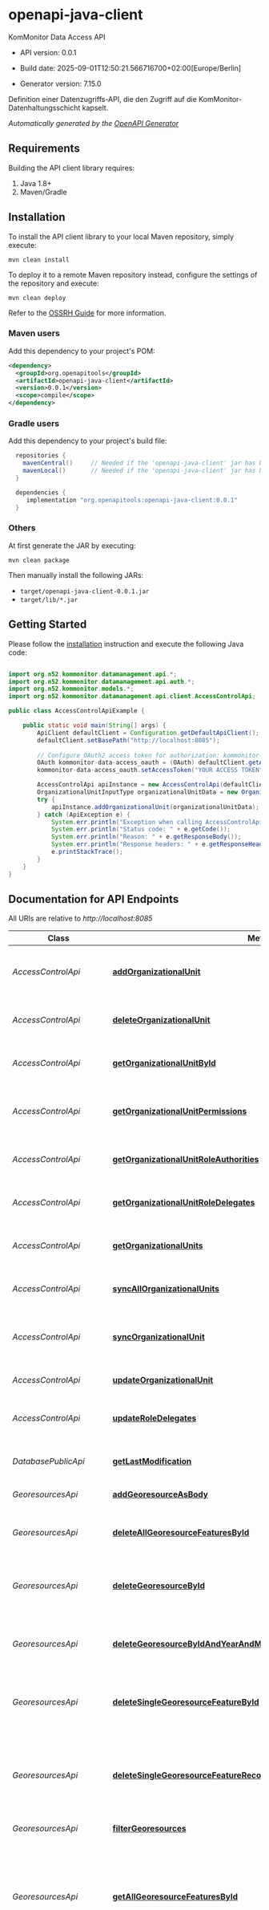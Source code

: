 # openapi-java-client

KomMonitor Data Access API

- API version: 0.0.1

- Build date: 2025-09-01T12:50:21.566716700+02:00[Europe/Berlin]

- Generator version: 7.15.0

Definition einer Datenzugriffs-API, die den Zugriff auf die KomMonitor-Datenhaltungsschicht kapselt.


*Automatically generated by the [OpenAPI Generator](https://openapi-generator.tech)*

## Requirements

Building the API client library requires:

1. Java 1.8+
2. Maven/Gradle

## Installation

To install the API client library to your local Maven repository, simply execute:

```shell
mvn clean install
```

To deploy it to a remote Maven repository instead, configure the settings of the repository and execute:

```shell
mvn clean deploy
```

Refer to the [OSSRH Guide](http://central.sonatype.org/pages/ossrh-guide.html) for more information.

### Maven users

Add this dependency to your project's POM:

```xml
<dependency>
  <groupId>org.openapitools</groupId>
  <artifactId>openapi-java-client</artifactId>
  <version>0.0.1</version>
  <scope>compile</scope>
</dependency>
```

### Gradle users

Add this dependency to your project's build file:

```groovy
  repositories {
    mavenCentral()     // Needed if the 'openapi-java-client' jar has been published to maven central.
    mavenLocal()       // Needed if the 'openapi-java-client' jar has been published to the local maven repo.
  }

  dependencies {
     implementation "org.openapitools:openapi-java-client:0.0.1"
  }
```

### Others

At first generate the JAR by executing:

```shell
mvn clean package
```

Then manually install the following JARs:

- `target/openapi-java-client-0.0.1.jar`
- `target/lib/*.jar`

## Getting Started

Please follow the [installation](#installation) instruction and execute the following Java code:

```java

import org.n52.kommonitor.datamanagement.api.*;
import org.n52.kommonitor.datamanagement.api.auth.*;
import org.n52.kommonitor.models.*;
import org.n52.kommonitor.datamanagement.api.client.AccessControlApi;

public class AccessControlApiExample {

    public static void main(String[] args) {
        ApiClient defaultClient = Configuration.getDefaultApiClient();
        defaultClient.setBasePath("http://localhost:8085");
        
        // Configure OAuth2 access token for authorization: kommonitor-data-access_oauth
        OAuth kommonitor-data-access_oauth = (OAuth) defaultClient.getAuthentication("kommonitor-data-access_oauth");
        kommonitor-data-access_oauth.setAccessToken("YOUR ACCESS TOKEN");

        AccessControlApi apiInstance = new AccessControlApi(defaultClient);
        OrganizationalUnitInputType organizationalUnitData = new OrganizationalUnitInputType(); // OrganizationalUnitInputType | data
        try {
            apiInstance.addOrganizationalUnit(organizationalUnitData);
        } catch (ApiException e) {
            System.err.println("Exception when calling AccessControlApi#addOrganizationalUnit");
            System.err.println("Status code: " + e.getCode());
            System.err.println("Reason: " + e.getResponseBody());
            System.err.println("Response headers: " + e.getResponseHeaders());
            e.printStackTrace();
        }
    }
}

```

## Documentation for API Endpoints

All URIs are relative to *http://localhost:8085*

Class | Method | HTTP request | Description
------------ | ------------- | ------------- | -------------
*AccessControlApi* | [**addOrganizationalUnit**](docs/AccessControlApi.md#addOrganizationalUnit) | **POST** /organizationalUnits | Register a new organizationalUnit and create corresponding Roles
*AccessControlApi* | [**deleteOrganizationalUnit**](docs/AccessControlApi.md#deleteOrganizationalUnit) | **DELETE** /organizationalUnits/{organizationalUnitId} | Delete the organizationalUnit and its associated roles
*AccessControlApi* | [**getOrganizationalUnitById**](docs/AccessControlApi.md#getOrganizationalUnitById) | **GET** /organizationalUnits/{organizationalUnitId} | Retrieve information about selected organizationalUnit
*AccessControlApi* | [**getOrganizationalUnitPermissions**](docs/AccessControlApi.md#getOrganizationalUnitPermissions) | **GET** /organizationalUnits/{organizationalUnitId}/permissions | Retrieve information about selected organizationalUnits permissions
*AccessControlApi* | [**getOrganizationalUnitRoleAuthorities**](docs/AccessControlApi.md#getOrganizationalUnitRoleAuthorities) | **GET** /organizationalUnits/{organizationalUnitId}/role-authorities | Fetch all role authorities for the selected organizationalUnit.
*AccessControlApi* | [**getOrganizationalUnitRoleDelegates**](docs/AccessControlApi.md#getOrganizationalUnitRoleDelegates) | **GET** /organizationalUnits/{organizationalUnitId}/role-delegates | Fetch all role delegates for the selected organizationalUnit.
*AccessControlApi* | [**getOrganizationalUnits**](docs/AccessControlApi.md#getOrganizationalUnits) | **GET** /organizationalUnits | Retrieve information about available organizationalUnits
*AccessControlApi* | [**syncAllOrganizationalUnits**](docs/AccessControlApi.md#syncAllOrganizationalUnits) | **POST** /organizationalUnits/sync | Synchronize the all OrganizationalUnits and Keycloak entities
*AccessControlApi* | [**syncOrganizationalUnit**](docs/AccessControlApi.md#syncOrganizationalUnit) | **POST** /organizationalUnits/{organizationalUnitId}/sync | Synchronize the specified OrganizationalUnit and Keycloak entities
*AccessControlApi* | [**updateOrganizationalUnit**](docs/AccessControlApi.md#updateOrganizationalUnit) | **PUT** /organizationalUnits/{organizationalUnitId} | Modify organizationalUnit information
*AccessControlApi* | [**updateRoleDelegates**](docs/AccessControlApi.md#updateRoleDelegates) | **PUT** /organizationalUnits/{organizationalUnitId}/role-delegates | Update role delegates for the selected Organizational Unit
*DatabasePublicApi* | [**getLastModification**](docs/DatabasePublicApi.md#getLastModification) | **GET** /public/database/last-modification | retrieve last modification information for all resources
*GeoresourcesApi* | [**addGeoresourceAsBody**](docs/GeoresourcesApi.md#addGeoresourceAsBody) | **POST** /georesources | Add a new geo-resource
*GeoresourcesApi* | [**deleteAllGeoresourceFeaturesById**](docs/GeoresourcesApi.md#deleteAllGeoresourceFeaturesById) | **DELETE** /georesources/{georesourceId}/allFeatures | Delete all features/contents of the selected geo-resource dataset
*GeoresourcesApi* | [**deleteGeoresourceById**](docs/GeoresourcesApi.md#deleteGeoresourceById) | **DELETE** /georesources/{georesourceId} | Delete the features/contents of the selected geo-resource dataset
*GeoresourcesApi* | [**deleteGeoresourceByIdAndYearAndMonth**](docs/GeoresourcesApi.md#deleteGeoresourceByIdAndYearAndMonth) | **DELETE** /georesources/{georesourceId}/{year}/{month}/{day} | Delete the features/contents of the selected geo-resource dataset, selected by year and month
*GeoresourcesApi* | [**deleteSingleGeoresourceFeatureById**](docs/GeoresourcesApi.md#deleteSingleGeoresourceFeatureById) | **DELETE** /georesources/{georesourceId}/singleFeature/{featureId} | Delete all database records for the specified feature of the selected geo-resource dataset
*GeoresourcesApi* | [**deleteSingleGeoresourceFeatureRecordById**](docs/GeoresourcesApi.md#deleteSingleGeoresourceFeatureRecordById) | **DELETE** /georesources/{georesourceId}/singleFeature/{featureId}/singleFeatureRecord/{featureRecordId} | Delete single feature database record specified by its unique database primary key id for the specified feature of the selected geo-resource dataset
*GeoresourcesApi* | [**filterGeoresources**](docs/GeoresourcesApi.md#filterGeoresources) | **POST** /georesources/filter | Filter georesources
*GeoresourcesApi* | [**getAllGeoresourceFeaturesById**](docs/GeoresourcesApi.md#getAllGeoresourceFeaturesById) | **GET** /georesources/{georesourceId}/allFeatures | retrieve all feature entries for all applicable periods of validity for the selected geo-resource dataset (hence might contain each feature multiple times if they exist for different periods of validity)
*GeoresourcesApi* | [**getAllGeoresourceFeaturesByIdWithoutGeometry**](docs/GeoresourcesApi.md#getAllGeoresourceFeaturesByIdWithoutGeometry) | **GET** /georesources/{georesourceId}/allFeatures/without-geometry | retrieve only the properties without geometry of all feature entries for all applicable periods of validity for the selected public geo-resource dataset (hence might contain each feature multiple times if they exist for different periods of validity)
*GeoresourcesApi* | [**getGeoresourceById**](docs/GeoresourcesApi.md#getGeoresourceById) | **GET** /georesources/{georesourceId} | retrieve information about available features of the selected geo-resource dataset
*GeoresourcesApi* | [**getGeoresourceByIdAndYearAndMonth**](docs/GeoresourcesApi.md#getGeoresourceByIdAndYearAndMonth) | **GET** /georesources/{georesourceId}/{year}/{month}/{day} | retrieve the features according to the selected geo-resource dataset and selected year and month as GeoJSON
*GeoresourcesApi* | [**getGeoresourceByIdAndYearAndMonthWithoutGeometry**](docs/GeoresourcesApi.md#getGeoresourceByIdAndYearAndMonthWithoutGeometry) | **GET** /georesources/{georesourceId}/{year}/{month}/{day}/without-geometry | retrieve only the properties without geometry of the features according to the selected public geo-resource dataset and selected year and month as GeoJSON
*GeoresourcesApi* | [**getGeoresourcePermissionsById**](docs/GeoresourcesApi.md#getGeoresourcePermissionsById) | **GET** /georesources/{georesourceId}/permissions | retrieve information about the permissions for the selected geo-resource
*GeoresourcesApi* | [**getGeoresourceSchemaByLevel**](docs/GeoresourcesApi.md#getGeoresourceSchemaByLevel) | **GET** /georesources/{georesourceId}/schema | retrieve the JSON schema for the selected geo-resource dataset
*GeoresourcesApi* | [**getGeoresources**](docs/GeoresourcesApi.md#getGeoresources) | **GET** /georesources | retrieve information about available features of different geo-resource datasets
*GeoresourcesApi* | [**getSingleGeoresourceFeatureById**](docs/GeoresourcesApi.md#getSingleGeoresourceFeatureById) | **GET** /georesources/{georesourceId}/singleFeature/{featureId} | retrieve single feature database records for all applicable periods of validity for the selected geo-resource dataset (hence might contain the target feature multiple times if it exists for different periods of validity)
*GeoresourcesApi* | [**getSingleGeoresourceFeatureRecordById**](docs/GeoresourcesApi.md#getSingleGeoresourceFeatureRecordById) | **GET** /georesources/{georesourceId}/singleFeature/{featureId}/singleFeatureRecord/{featureRecordId} | retrieve single feature database record specified by its unique database primary key id
*GeoresourcesApi* | [**updateGeoresourceAsBody**](docs/GeoresourcesApi.md#updateGeoresourceAsBody) | **PUT** /georesources/{georesourceId} | Modify/Update the features of the selected geo-resource dataset
*GeoresourcesApi* | [**updateGeoresourceFeatureRecordAsBody**](docs/GeoresourcesApi.md#updateGeoresourceFeatureRecordAsBody) | **PUT** /georesources/{georesourceId}/singleFeature/{featureId}/singleFeatureRecord/{featureRecordId} | Modify/Update the feature record of the selected georesource dataset feature
*GeoresourcesApi* | [**updateGeoresourceMetadataAsBody**](docs/GeoresourcesApi.md#updateGeoresourceMetadataAsBody) | **PATCH** /georesources/{georesourceId} | Modify/Update the metadata of the selected geo-resource dataset
*GeoresourcesApi* | [**updateGeoresourceOwnership**](docs/GeoresourcesApi.md#updateGeoresourceOwnership) | **PUT** /georesources/{georesourceId}/ownership | update the ownership for the selected geo-resource dataset
*GeoresourcesApi* | [**updateGeoresourcePermissions**](docs/GeoresourcesApi.md#updateGeoresourcePermissions) | **PUT** /georesources/{georesourceId}/permissions | update the permissions for the selected geo-resource dataset
*GeoresourcesPublicApi* | [**filterPublicGeoresources**](docs/GeoresourcesPublicApi.md#filterPublicGeoresources) | **POST** /public/georesources/filter | Filter public georesources
*GeoresourcesPublicApi* | [**getAllPublicGeoresourceFeaturesById**](docs/GeoresourcesPublicApi.md#getAllPublicGeoresourceFeaturesById) | **GET** /public/georesources/{georesourceId}/allFeatures | retrieve all feature entries for all applicable periods of validity for the selected public geo-resource dataset (hence might contain each feature multiple times if they exist for different periods of validity)
*GeoresourcesPublicApi* | [**getAllPublicGeoresourceFeaturesByIdWithoutGeometry**](docs/GeoresourcesPublicApi.md#getAllPublicGeoresourceFeaturesByIdWithoutGeometry) | **GET** /public/georesources/{georesourceId}/allFeatures/without-geometry | retrieve only the properties without geometry of all feature entries for all applicable periods of validity for the selected public geo-resource dataset (hence might contain each feature multiple times if they exist for different periods of validity)
*GeoresourcesPublicApi* | [**getPublicGeoresourceById**](docs/GeoresourcesPublicApi.md#getPublicGeoresourceById) | **GET** /public/georesources/{georesourceId} | retrieve information about available features of the selected public geo-resource dataset
*GeoresourcesPublicApi* | [**getPublicGeoresourceByIdAndYearAndMonth**](docs/GeoresourcesPublicApi.md#getPublicGeoresourceByIdAndYearAndMonth) | **GET** /public/georesources/{georesourceId}/{year}/{month}/{day} | retrieve the features according to the selected public geo-resource dataset and selected year and month as GeoJSON
*GeoresourcesPublicApi* | [**getPublicGeoresourceByIdAndYearAndMonthWithoutGeometry**](docs/GeoresourcesPublicApi.md#getPublicGeoresourceByIdAndYearAndMonthWithoutGeometry) | **GET** /public/georesources/{georesourceId}/{year}/{month}/{day}/without-geometry | retrieve only the properties without geometry of the features according to the selected public geo-resource dataset and selected year and month as GeoJSON
*GeoresourcesPublicApi* | [**getPublicGeoresourceSchemaByLevel**](docs/GeoresourcesPublicApi.md#getPublicGeoresourceSchemaByLevel) | **GET** /public/georesources/{georesourceId}/schema | retrieve the JSON schema for the selected public geo-resource dataset
*GeoresourcesPublicApi* | [**getPublicGeoresources**](docs/GeoresourcesPublicApi.md#getPublicGeoresources) | **GET** /public/georesources | retrieve information about available features of different public geo-resource datasets
*GeoresourcesPublicApi* | [**getPublicSingleGeoresourceFeatureById**](docs/GeoresourcesPublicApi.md#getPublicSingleGeoresourceFeatureById) | **GET** /public/georesources/{georesourceId}/singleFeature/{featureId} | retrieve single feature database records for all applicable periods of validity for the selected geo-resource dataset (hence might contain the target feature multiple times if it exists for different periods of validity)
*GeoresourcesPublicApi* | [**getPublicSingleGeoresourceFeatureRecordById**](docs/GeoresourcesPublicApi.md#getPublicSingleGeoresourceFeatureRecordById) | **GET** /public/georesources/{georesourceId}/singleFeature/{featureId}/singleFeatureRecord/{featureRecordId} | retrieve single feature database record specified by its unique database primary key id
*IndicatorsApi* | [**addIndicatorAsBody**](docs/IndicatorsApi.md#addIndicatorAsBody) | **POST** /indicators | Add a new indicator dataset
*IndicatorsApi* | [**deleteIndicatorById**](docs/IndicatorsApi.md#deleteIndicatorById) | **DELETE** /indicators/{indicatorId} | Delete the features/contents of the selected indicator dataset
*IndicatorsApi* | [**deleteIndicatorByIdAndSpatialUnitId**](docs/IndicatorsApi.md#deleteIndicatorByIdAndSpatialUnitId) | **DELETE** /indicators/{indicatorId}/{spatialUnitId} | Delete the features/contents of the selected indicator dataset for the selected spatial unit
*IndicatorsApi* | [**deleteIndicatorByIdAndYearAndMonth**](docs/IndicatorsApi.md#deleteIndicatorByIdAndYearAndMonth) | **DELETE** /indicators/{indicatorId}/{spatialUnitId}/{year}/{month}/{day} | Delete the features/contents of the selected indicator dataset, selected by year and month
*IndicatorsApi* | [**deleteSingleIndicatorFeatureById**](docs/IndicatorsApi.md#deleteSingleIndicatorFeatureById) | **DELETE** /indicators/{indicatorId}/{spatialUnitId}/singleFeature/{featureId} | Delete all database records for the specified feature of the selected indicator dataset
*IndicatorsApi* | [**deleteSingleIndicatorFeatureRecordById**](docs/IndicatorsApi.md#deleteSingleIndicatorFeatureRecordById) | **DELETE** /indicators/{indicatorId}/{spatialUnitId}/singleFeature/{featureId}/singleFeatureRecord/{featureRecordId} | Delete single feature database record specified by its unique database primary key id for the specified feature of the selected indicator dataset
*IndicatorsApi* | [**filterIndicators**](docs/IndicatorsApi.md#filterIndicators) | **POST** /indicators/filter | Filter indicators
*IndicatorsApi* | [**getIndicatorById**](docs/IndicatorsApi.md#getIndicatorById) | **GET** /indicators/{indicatorId} | retrieve information about the selected indicator
*IndicatorsApi* | [**getIndicatorBySpatialUnitIdAndId**](docs/IndicatorsApi.md#getIndicatorBySpatialUnitIdAndId) | **GET** /indicators/{indicatorId}/{spatialUnitId} | retrieve the indicator for the selected spatial unit as GeoJSON
*IndicatorsApi* | [**getIndicatorBySpatialUnitIdAndIdAndYearAndMonth**](docs/IndicatorsApi.md#getIndicatorBySpatialUnitIdAndIdAndYearAndMonth) | **GET** /indicators/{indicatorId}/{spatialUnitId}/{year}/{month}/{day} | retrieve the indicator for the selected spatial unit, year and month as GeoJSON
*IndicatorsApi* | [**getIndicatorBySpatialUnitIdAndIdAndYearAndMonthWithoutGeometry**](docs/IndicatorsApi.md#getIndicatorBySpatialUnitIdAndIdAndYearAndMonthWithoutGeometry) | **GET** /indicators/{indicatorId}/{spatialUnitId}/{year}/{month}/{day}/without-geometry | retrieve the indicator values and other properties for the selected spatial unit, year and month. It does not include the spatial geometries!
*IndicatorsApi* | [**getIndicatorBySpatialUnitIdAndIdWithoutGeometry**](docs/IndicatorsApi.md#getIndicatorBySpatialUnitIdAndIdWithoutGeometry) | **GET** /indicators/{indicatorId}/{spatialUnitId}/without-geometry | retrieve the indicator values and other properties for the selected spatial unit. It does not include the spatial geometries!
*IndicatorsApi* | [**getIndicatorPermissionsById**](docs/IndicatorsApi.md#getIndicatorPermissionsById) | **GET** /indicators/{indicatorId}/permissions | retrieve information about the permissions for the selected indicator dataset
*IndicatorsApi* | [**getIndicatorPermissionsBySpatialUnitIdAndId**](docs/IndicatorsApi.md#getIndicatorPermissionsBySpatialUnitIdAndId) | **GET** /indicators/{indicatorId}/{spatialUnitId}/permissions | retrieve information about the permissions for the selected indicator and spatial unit dataset
*IndicatorsApi* | [**getIndicators**](docs/IndicatorsApi.md#getIndicators) | **GET** /indicators | retrieve information about available indicators
*IndicatorsApi* | [**getSingleIndicatorFeatureById**](docs/IndicatorsApi.md#getSingleIndicatorFeatureById) | **GET** /indicators/{indicatorId}/{spatialUnitId}/singleFeature/{featureId} | retrieve single feature database records for all applicable periods of validity for the selected indicator dataset (hence might contain the target feature multiple times if it exists for different periods of validity)
*IndicatorsApi* | [**getSingleIndicatorFeatureRecordById**](docs/IndicatorsApi.md#getSingleIndicatorFeatureRecordById) | **GET** /indicators/{indicatorId}/{spatialUnitId}/singleFeature/{featureId}/singleFeatureRecord/{featureRecordId} | retrieve single feature database record specified by its unique database primary key id test
*IndicatorsApi* | [**updateIndicatorAsBody**](docs/IndicatorsApi.md#updateIndicatorAsBody) | **PUT** /indicators/{indicatorId} | Modify/Update the contents of the selected indicator dataset
*IndicatorsApi* | [**updateIndicatorDisplayOrder**](docs/IndicatorsApi.md#updateIndicatorDisplayOrder) | **PATCH** /indicators/display-order | Update displayOrder for submitted indicators
*IndicatorsApi* | [**updateIndicatorFeatureRecordAsBody**](docs/IndicatorsApi.md#updateIndicatorFeatureRecordAsBody) | **PUT** /indicators/{indicatorId}/{spatialUnitId}/singleFeature/{featureId}/singleFeatureRecord/{featureRecordId} | Modify/Update the feature record of the selected indicator dataset feature
*IndicatorsApi* | [**updateIndicatorMetadataAsBody**](docs/IndicatorsApi.md#updateIndicatorMetadataAsBody) | **PATCH** /indicators/{indicatorId} | Modify/Update the metadata of the selected indicator dataset
*IndicatorsApi* | [**updateIndicatorOwnership**](docs/IndicatorsApi.md#updateIndicatorOwnership) | **PUT** /indicators/{indicatorId}/ownership | Modify/Update the selected indicator dataset ownership
*IndicatorsApi* | [**updateIndicatorOwnershipBySpatialUnit**](docs/IndicatorsApi.md#updateIndicatorOwnershipBySpatialUnit) | **PUT** /indicators/{indicatorId}/{spatialUnitId}/ownership | Modify/Update the selected indicator dataset ownership
*IndicatorsApi* | [**updateIndicatorPermissions**](docs/IndicatorsApi.md#updateIndicatorPermissions) | **PUT** /indicators/{indicatorId}/permissions | Modify/Update the selected indicator dataset permissions
*IndicatorsApi* | [**updateIndicatorPermissionsBySpatialUnit**](docs/IndicatorsApi.md#updateIndicatorPermissionsBySpatialUnit) | **PUT** /indicators/{indicatorId}/{spatialUnitId}/permissions | Modify/Update the selected indicator dataset permissions
*IndicatorsPublicApi* | [**filterPublicIndicators**](docs/IndicatorsPublicApi.md#filterPublicIndicators) | **POST** /public/indicators/filter | Filter public indicators
*IndicatorsPublicApi* | [**getPublicIndicatorById**](docs/IndicatorsPublicApi.md#getPublicIndicatorById) | **GET** /public/indicators/{indicatorId} | retrieve information about the selected public indicator
*IndicatorsPublicApi* | [**getPublicIndicatorBySpatialUnitIdAndId**](docs/IndicatorsPublicApi.md#getPublicIndicatorBySpatialUnitIdAndId) | **GET** /public/indicators/{indicatorId}/{spatialUnitId} | retrieve the public indicator for the selected spatial unit as GeoJSON
*IndicatorsPublicApi* | [**getPublicIndicatorBySpatialUnitIdAndIdAndYearAndMonth**](docs/IndicatorsPublicApi.md#getPublicIndicatorBySpatialUnitIdAndIdAndYearAndMonth) | **GET** /public/indicators/{indicatorId}/{spatialUnitId}/{year}/{month}/{day} | retrieve the public indicator for the selected public spatial unit, year and month as GeoJSON
*IndicatorsPublicApi* | [**getPublicIndicatorBySpatialUnitIdAndIdAndYearAndMonthWithoutGeometry**](docs/IndicatorsPublicApi.md#getPublicIndicatorBySpatialUnitIdAndIdAndYearAndMonthWithoutGeometry) | **GET** /public/indicators/{indicatorId}/{spatialUnitId}/{year}/{month}/{day}/without-geometry | retrieve the public indicator values and other properties for the selected public spatial unit, year and month. It does not include the spatial geometries!
*IndicatorsPublicApi* | [**getPublicIndicatorBySpatialUnitIdAndIdWithoutGeometry**](docs/IndicatorsPublicApi.md#getPublicIndicatorBySpatialUnitIdAndIdWithoutGeometry) | **GET** /public/indicators/{indicatorId}/{spatialUnitId}/without-geometry | retrieve the public indicator values and other properties for the selected public spatial unit. It does not include the spatial geometries!
*IndicatorsPublicApi* | [**getPublicIndicators**](docs/IndicatorsPublicApi.md#getPublicIndicators) | **GET** /public/indicators | retrieve information about available public indicators
*IndicatorsPublicApi* | [**getPublicSingleIndicatorFeatureById**](docs/IndicatorsPublicApi.md#getPublicSingleIndicatorFeatureById) | **GET** /public/indicators/{indicatorId}/{spatialUnitId}/singleFeature/{featureId} | retrieve single feature database records for all applicable periods of validity for the selected indicator dataset (hence might contain the target feature multiple times if it exists for different periods of validity)
*IndicatorsPublicApi* | [**getPublicSingleIndicatorFeatureRecordById**](docs/IndicatorsPublicApi.md#getPublicSingleIndicatorFeatureRecordById) | **GET** /public/indicators/{indicatorId}/{spatialUnitId}/singleFeature/{featureId}/singleFeatureRecord/{featureRecordId} | retrieve single feature database record specified by its unique database primary key id
*ProcessScriptsApi* | [**addProcessScriptAsBody**](docs/ProcessScriptsApi.md#addProcessScriptAsBody) | **POST** /process-scripts | Register a new process script
*ProcessScriptsApi* | [**deleteProcessScript**](docs/ProcessScriptsApi.md#deleteProcessScript) | **DELETE** /process-scripts/usingIndicatorId/{indicatorId} | Delete the process script
*ProcessScriptsApi* | [**deleteProcessScriptByScriptId**](docs/ProcessScriptsApi.md#deleteProcessScriptByScriptId) | **DELETE** /process-scripts/{scriptId} | Delete the process script
*ProcessScriptsApi* | [**getProcessScriptCode**](docs/ProcessScriptsApi.md#getProcessScriptCode) | **GET** /process-scripts/{scriptId}/scriptCode | retrieve the process script code associated to a certain indicator as JavaScript file
*ProcessScriptsApi* | [**getProcessScriptCodeForIndicator**](docs/ProcessScriptsApi.md#getProcessScriptCodeForIndicator) | **GET** /process-scripts/usingIndicatorId/{indicatorId}/scriptCode | retrieve the process script code associated to a certain indicator as JavaScript file
*ProcessScriptsApi* | [**getProcessScriptForIndicator**](docs/ProcessScriptsApi.md#getProcessScriptForIndicator) | **GET** /process-scripts/usingIndicatorId/{indicatorId} | retrieve information about the associated process script for a certain indicator
*ProcessScriptsApi* | [**getProcessScriptForScriptId**](docs/ProcessScriptsApi.md#getProcessScriptForScriptId) | **GET** /process-scripts/{scriptId} | retrieve information about the associated process script for a certain scriptId
*ProcessScriptsApi* | [**getProcessScriptTemplate**](docs/ProcessScriptsApi.md#getProcessScriptTemplate) | **GET** /process-scripts/template | retrieve an empty script template, that defines how to implement process scripts for KomMonitor as JavaScript file.
*ProcessScriptsApi* | [**getProcessScripts**](docs/ProcessScriptsApi.md#getProcessScripts) | **GET** /process-scripts | retrieve information about available process scripts
*ProcessScriptsApi* | [**updateProcessScriptAsBody**](docs/ProcessScriptsApi.md#updateProcessScriptAsBody) | **PUT** /process-scripts/usingIndicatorId/{indicatorId} | Modify/Update an existing process script
*ProcessScriptsApi* | [**updateProcessScriptAsBodyByScriptId**](docs/ProcessScriptsApi.md#updateProcessScriptAsBodyByScriptId) | **PUT** /process-scripts/{scriptId} | Modify/Update an existing process script
*ProcessScriptsPublicApi* | [**getProcessScriptCodeForPublicIndicator**](docs/ProcessScriptsPublicApi.md#getProcessScriptCodeForPublicIndicator) | **GET** /public/process-scripts/usingIndicatorId/{indicatorId}/scriptCode | retrieve the process script code associated to a certain public indicator as JavaScript file
*ProcessScriptsPublicApi* | [**getProcessScriptForPublicIndicator**](docs/ProcessScriptsPublicApi.md#getProcessScriptForPublicIndicator) | **GET** /public/process-scripts/usingIndicatorId/{indicatorId} | retrieve information about the associated process script for a certain public indicator
*ProcessScriptsPublicApi* | [**getPublicProcessScriptCode**](docs/ProcessScriptsPublicApi.md#getPublicProcessScriptCode) | **GET** /public/process-scripts/{scriptId}/scriptCode | retrieve the process script code associated to a certain public indicator as JavaScript file
*ProcessScriptsPublicApi* | [**getPublicProcessScriptForScriptId**](docs/ProcessScriptsPublicApi.md#getPublicProcessScriptForScriptId) | **GET** /public/process-scripts/{scriptId} | retrieve information about the associated process script for a certain scriptId associated to a public indicator
*ProcessScriptsPublicApi* | [**getPublicProcessScripts**](docs/ProcessScriptsPublicApi.md#getPublicProcessScripts) | **GET** /public/process-scripts | retrieve information about available process scripts associated to public indicators
*SpatialUnitsApi* | [**addSpatialUnitAsBody**](docs/SpatialUnitsApi.md#addSpatialUnitAsBody) | **POST** /spatial-units | Add a new spatial-unit
*SpatialUnitsApi* | [**deleteAllSpatialUnitFeaturesById**](docs/SpatialUnitsApi.md#deleteAllSpatialUnitFeaturesById) | **DELETE** /spatial-units/{spatialUnitId}/allFeatures | Delete all features/contents of the selected spatial-unit dataset
*SpatialUnitsApi* | [**deleteSingleSpatialUnitFeatureById**](docs/SpatialUnitsApi.md#deleteSingleSpatialUnitFeatureById) | **DELETE** /spatial-units/{spatialUnitId}/singleFeature/{featureId} | Delete all database records for the specified feature of the selected spatial-unit dataset
*SpatialUnitsApi* | [**deleteSingleSpatialUnitFeatureRecordById**](docs/SpatialUnitsApi.md#deleteSingleSpatialUnitFeatureRecordById) | **DELETE** /spatial-units/{spatialUnitId}/singleFeature/{featureId}/singleFeatureRecord/{featureRecordId} | Delete single feature database record specified by its unique database primary key id for the specified feature of the selected spatial-unit dataset
*SpatialUnitsApi* | [**deleteSpatialUnitById**](docs/SpatialUnitsApi.md#deleteSpatialUnitById) | **DELETE** /spatial-units/{spatialUnitId} | Delete the features/contents of the selected spatial-unit
*SpatialUnitsApi* | [**deleteSpatialUnitByIdAndYearAndMonth**](docs/SpatialUnitsApi.md#deleteSpatialUnitByIdAndYearAndMonth) | **DELETE** /spatial-units/{spatialUnitId}/{year}/{month}/{day} | Delete the features/contents of the selected spatial-unit, year and month
*SpatialUnitsApi* | [**getAllSpatialUnitFeaturesById**](docs/SpatialUnitsApi.md#getAllSpatialUnitFeaturesById) | **GET** /spatial-units/{spatialUnitId}/allFeatures | retrieve all feature entries for all applicable periods of validity for the selected spatial unit/level (hence might contain each feature multiple times if they exist for different periods of validity)
*SpatialUnitsApi* | [**getSingleSpatialUnitFeatureById**](docs/SpatialUnitsApi.md#getSingleSpatialUnitFeatureById) | **GET** /spatial-units/{spatialUnitId}/singleFeature/{featureId} | retrieve single feature database records for all applicable periods of validity for the selected spatial-unit dataset (hence might contain the target feature multiple times if it exists for different periods of validity)
*SpatialUnitsApi* | [**getSingleSpatialUnitFeatureRecordById**](docs/SpatialUnitsApi.md#getSingleSpatialUnitFeatureRecordById) | **GET** /spatial-units/{spatialUnitId}/singleFeature/{featureId}/singleFeatureRecord/{featureRecordId} | retrieve single feature database record specified by its unique database primary key id
*SpatialUnitsApi* | [**getSpatialUnits**](docs/SpatialUnitsApi.md#getSpatialUnits) | **GET** /spatial-units | retrieve information about available features of different spatial units/levels
*SpatialUnitsApi* | [**getSpatialUnitsById**](docs/SpatialUnitsApi.md#getSpatialUnitsById) | **GET** /spatial-units/{spatialUnitId} | retrieve information about available features of the selected spatial unit/level
*SpatialUnitsApi* | [**getSpatialUnitsByIdAndYearAndMonth**](docs/SpatialUnitsApi.md#getSpatialUnitsByIdAndYearAndMonth) | **GET** /spatial-units/{spatialUnitId}/{year}/{month}/{day} | retrieve the features according to the selected spatial unit/level and selected year and month as GeoJSON
*SpatialUnitsApi* | [**getSpatialUnitsPermissionsById**](docs/SpatialUnitsApi.md#getSpatialUnitsPermissionsById) | **GET** /spatial-units/{spatialUnitId}/permissions | retrieve information about the permissions for the selected spatial unit dataset
*SpatialUnitsApi* | [**getSpatialUnitsSchemaById**](docs/SpatialUnitsApi.md#getSpatialUnitsSchemaById) | **GET** /spatial-units/{spatialUnitId}/schema | retrieve the JSON schema for the selected spatial unit/level
*SpatialUnitsApi* | [**updateSpatialUnitAsBody**](docs/SpatialUnitsApi.md#updateSpatialUnitAsBody) | **PUT** /spatial-units/{spatialUnitId} | Modify/Update the features of the selected spatial-unit
*SpatialUnitsApi* | [**updateSpatialUnitFeatureRecordAsBody**](docs/SpatialUnitsApi.md#updateSpatialUnitFeatureRecordAsBody) | **PUT** /spatial-units/{spatialUnitId}/singleFeature/{featureId}/singleFeatureRecord/{featureRecordId} | Modify/Update the feature record of the selected spatial-unit dataset feature
*SpatialUnitsApi* | [**updateSpatialUnitMetadataAsBody**](docs/SpatialUnitsApi.md#updateSpatialUnitMetadataAsBody) | **PATCH** /spatial-units/{spatialUnitId} | Modify/Update the metadata of the selected spatial-unit
*SpatialUnitsApi* | [**updateSpatialUnitsOwnership**](docs/SpatialUnitsApi.md#updateSpatialUnitsOwnership) | **PUT** /spatial-units/{spatialUnitId}/ownership | update information about the ownership for the selected spatial unit dataset
*SpatialUnitsApi* | [**updateSpatialUnitsPermissions**](docs/SpatialUnitsApi.md#updateSpatialUnitsPermissions) | **PUT** /spatial-units/{spatialUnitId}/permissions | update information about the permissions for the selected spatial unit dataset
*SpatialUnitsPublicApi* | [**getAllPublicSpatialUnitFeaturesById**](docs/SpatialUnitsPublicApi.md#getAllPublicSpatialUnitFeaturesById) | **GET** /public/spatial-units/{spatialUnitId}/allFeatures | retrieve all feature entries for all applicable periods of validity for the selected spatial unit/level (hence might contain each feature multiple times if they exist for different periods of validity)
*SpatialUnitsPublicApi* | [**getPublicSingleSpatialUnitFeatureById**](docs/SpatialUnitsPublicApi.md#getPublicSingleSpatialUnitFeatureById) | **GET** /public/spatial-units/{spatialUnitId}/singleFeature/{featureId} | retrieve single feature database records for all applicable periods of validity for the selected spatial-unit dataset (hence might contain the target feature multiple times if it exists for different periods of validity)
*SpatialUnitsPublicApi* | [**getPublicSingleSpatialUnitFeatureRecordById**](docs/SpatialUnitsPublicApi.md#getPublicSingleSpatialUnitFeatureRecordById) | **GET** /public/spatial-units/{spatialUnitId}/singleFeature/{featureId}/singleFeatureRecord/{featureRecordId} | retrieve single feature database record specified by its unique database primary key id
*SpatialUnitsPublicApi* | [**getPublicSpatialUnits**](docs/SpatialUnitsPublicApi.md#getPublicSpatialUnits) | **GET** /public/spatial-units | retrieve information about available features of different spatial units/levels
*SpatialUnitsPublicApi* | [**getPublicSpatialUnitsById**](docs/SpatialUnitsPublicApi.md#getPublicSpatialUnitsById) | **GET** /public/spatial-units/{spatialUnitId} | retrieve information about available features of the selected spatial unit/level
*SpatialUnitsPublicApi* | [**getPublicSpatialUnitsByIdAndYearAndMonth**](docs/SpatialUnitsPublicApi.md#getPublicSpatialUnitsByIdAndYearAndMonth) | **GET** /public/spatial-units/{spatialUnitId}/{year}/{month}/{day} | retrieve the features according to the selected spatial unit/level and selected year and month as GeoJSON
*SpatialUnitsPublicApi* | [**getPublicSpatialUnitsSchemaById**](docs/SpatialUnitsPublicApi.md#getPublicSpatialUnitsSchemaById) | **GET** /public/spatial-units/{spatialUnitId}/schema | retrieve the JSON schema for the selected spatial unit/level
*TopicsApi* | [**addTopic**](docs/TopicsApi.md#addTopic) | **POST** /topics | Register a new topic
*TopicsApi* | [**deleteTopic**](docs/TopicsApi.md#deleteTopic) | **DELETE** /topics/{topicId} | Delete the topic
*TopicsApi* | [**updateTopic**](docs/TopicsApi.md#updateTopic) | **PUT** /topics/{topicId} | Modify topic information
*TopicsPublicApi* | [**getTopicById**](docs/TopicsPublicApi.md#getTopicById) | **GET** /public/topics/{topicId} | retrieve information about the selected topic
*TopicsPublicApi* | [**getTopics**](docs/TopicsPublicApi.md#getTopics) | **GET** /public/topics | retrieve information about available topics
*UserInfoApi* | [**addUserInfo**](docs/UserInfoApi.md#addUserInfo) | **POST** /userInfos | Register new additional information about a user
*UserInfoApi* | [**deleteUserInfo**](docs/UserInfoApi.md#deleteUserInfo) | **DELETE** /userInfos/{userId} | Delete additional information of a user
*UserInfoApi* | [**getUserInfoById**](docs/UserInfoApi.md#getUserInfoById) | **GET** /userInfos/{userId} | Retrieve additional information about a user
*UserInfoApi* | [**getUserInfoForUser**](docs/UserInfoApi.md#getUserInfoForUser) | **GET** /userInfos/user | Retrieve additional information about the current user
*UserInfoApi* | [**getUserInfos**](docs/UserInfoApi.md#getUserInfos) | **GET** /userInfos | Retrieve additional information about registered users such as favourite lists
*UserInfoApi* | [**updateUserInfo**](docs/UserInfoApi.md#updateUserInfo) | **PUT** /userInfos/{userId} | Modify/Update additional information of a user
*UserInfoApi* | [**updateUserInfoPartially**](docs/UserInfoApi.md#updateUserInfoPartially) | **PATCH** /userInfos/{userId} | Modify/Update additional information of a user in parts


## Documentation for Models



<a id="documentation-for-authorization"></a>
## Documentation for Authorization


Authentication schemes defined for the API:
<a id="kommonitor-data-access_oauth"></a>
### kommonitor-data-access_oauth


- **Type**: OAuth
- **Flow**: accessCode
- **Authorization URL**: http://keycloak:8080/realms/kommonitor/protocol/openid-connect/auth
- **Scopes**: N/A


## Recommendation

It's recommended to create an instance of `ApiClient` per thread in a multithreaded environment to avoid any potential issues.

## Author

christian.danowski-buhren@hs-bochum.de

